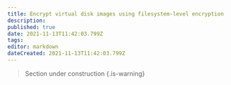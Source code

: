 ```yaml
---
title: Encrypt virtual disk images using filesystem-level encryption
description: 
published: true
date: 2021-11-13T11:42:03.799Z
tags: 
editor: markdown
dateCreated: 2021-11-13T11:42:03.799Z
---
```


> Section under construction
{.is-warning}
